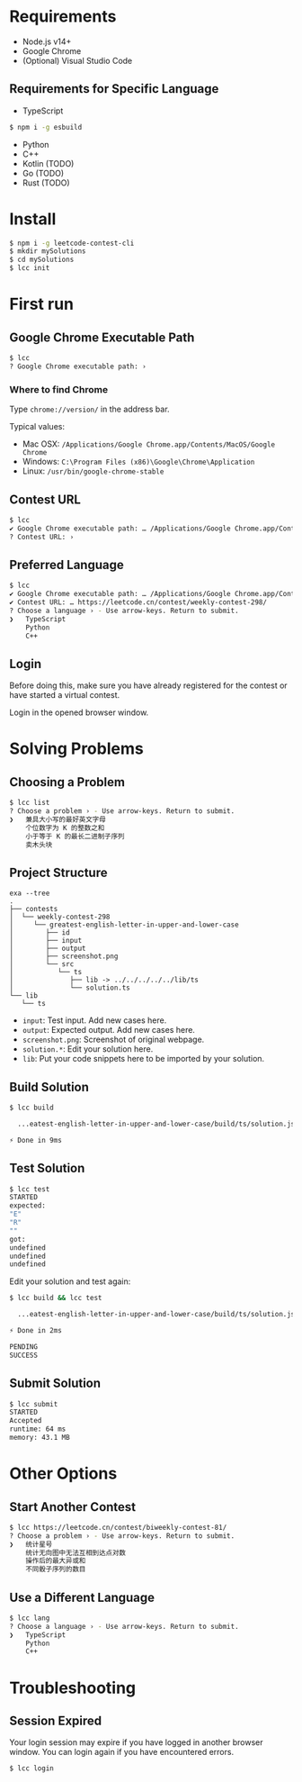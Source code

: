 # Requirements
* Node.js v14+
* Google Chrome
* (Optional) Visual Studio Code

## Requirements for Specific Language
* TypeScript
```bash
$ npm i -g esbuild
```
* Python
* C++
* Kotlin (TODO)
* Go (TODO)
* Rust (TODO)

# Install
```bash
$ npm i -g leetcode-contest-cli
$ mkdir mySolutions
$ cd mySolutions
$ lcc init
```

# First run

## Google Chrome Executable Path
```bash
$ lcc
? Google Chrome executable path: › 
```
### Where to find Chrome

Type `chrome://version/` in the address bar.

Typical values:
* Mac OSX: `/Applications/Google Chrome.app/Contents/MacOS/Google Chrome`
* Windows: `C:\Program Files (x86)\Google\Chrome\Application`
* Linux: `/usr/bin/google-chrome-stable`

## Contest URL
```bash
$ lcc
✔ Google Chrome executable path: … /Applications/Google Chrome.app/Contents/MacOS/Google Chrome
? Contest URL: › 
```

## Preferred Language
```bash
$ lcc
✔ Google Chrome executable path: … /Applications/Google Chrome.app/Contents/MacOS/Google Chrome
✔ Contest URL: … https://leetcode.cn/contest/weekly-contest-298/
? Choose a language › - Use arrow-keys. Return to submit.
❯   TypeScript
    Python
    C++
```

## Login
Before doing this, make sure you have already registered for the contest or have started a virtual contest.

Login in the opened browser window.

# Solving Problems

## Choosing a Problem
```bash
$ lcc list
? Choose a problem › - Use arrow-keys. Return to submit.
❯   兼具大小写的最好英文字母
    个位数字为 K 的整数之和
    小于等于 K 的最长二进制子序列
    卖木头块
```

## Project Structure
```
exa --tree
.
├── contests
│  └── weekly-contest-298
│     └── greatest-english-letter-in-upper-and-lower-case
│        ├── id
│        ├── input
│        ├── output
│        ├── screenshot.png
│        └── src
│           └── ts
│              ├── lib -> ../../../../../lib/ts
│              └── solution.ts
└── lib
   └── ts
```
* `input`: Test input. Add new cases here.
* `output`: Expected output. Add new cases here.
* `screenshot.png`: Screenshot of original webpage.
* `solution.*`: Edit your solution here.
* `lib`: Put your code snippets here to be imported by your solution.

## Build Solution
```bash
$ lcc build

  ...eatest-english-letter-in-upper-and-lower-case/build/ts/solution.js  1.1kb

⚡ Done in 9ms
```

## Test Solution
```bash
$ lcc test
STARTED
expected:
"E"
"R"
""
got:
undefined
undefined
undefined
```
Edit your solution and test again:
```bash
$ lcc build && lcc test

  ...eatest-english-letter-in-upper-and-lower-case/build/ts/solution.js  1.4kb

⚡ Done in 2ms

PENDING
SUCCESS
```

## Submit Solution
```bash
$ lcc submit
STARTED
Accepted
runtime: 64 ms
memory: 43.1 MB
```

# Other Options

## Start Another Contest
```bash
$ lcc https://leetcode.cn/contest/biweekly-contest-81/
? Choose a problem › - Use arrow-keys. Return to submit.
❯   统计星号
    统计无向图中无法互相到达点对数
    操作后的最大异或和
    不同骰子序列的数目
```

## Use a Different Language
```bash
$ lcc lang
? Choose a language › - Use arrow-keys. Return to submit.
❯   TypeScript
    Python
    C++
```

# Troubleshooting

## Session Expired
Your login session may expire if you have logged in another browser window. You can login again if you have encountered errors.
```bash
$ lcc login
```

